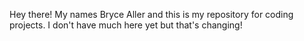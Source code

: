 Hey there!
My names Bryce Aller and this is my repository for coding projects. I don't have much here yet but that's changing!

<!---
CloudEscapes/CloudEscapes is a ✨ special ✨ repository because its `README.md` (this file) appears on your GitHub profile.
You can click the Preview link to take a look at your changes.
--->
